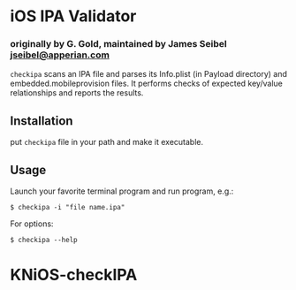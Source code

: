 # iOS IPA Validator #

### originally by G. Gold, maintained by James Seibel jseibel@apperian.com ###

`checkipa` scans an IPA file and parses its Info.plist (in Payload directory)
and embedded.mobileprovision files. It performs checks of expected key/value
relationships and reports the results.

## Installation ##

put `checkipa` file in your path and make it executable.

## Usage ##

Launch your favorite terminal program and run program, e.g.:

    $ checkipa -i "file name.ipa"

For options:

    $ checkipa --help
# KNiOS-checkIPA
